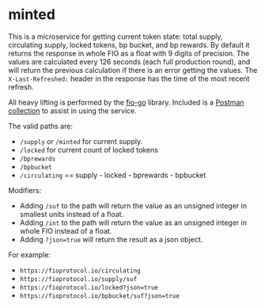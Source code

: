 # minted

This is a microservice for getting current token state: total supply, circulating supply, locked tokens, bp bucket,
and bp rewards. By default it returns the response in whole FIO as a float with 9 digits of precision. The values
are calculated every 126 seconds (each full production round), and will return the previous calculation if there is
an error getting the values. The `X-Last-Refreshed:` header in the response has the time of the most recent refresh.

All heavy lifting is performed by the [fio-go](https://github.com/fioprotocol/fio-go/blob/master/locked-tokens.go) library.
Included is a [Postman collection](postman/) to assist in using the service.

The valid paths are:

 - `/supply` or `/minted` for current supply.
 - `/locked` for current count of locked tokens
 - `/bprewards`
 - `/bpbucket`
 - `/circulating` == supply - locked - bprewards - bpbucket

Modifiers:

 - Adding `/suf` to the path will return the value as an unsigned integer in smallest units instead of a float.
 - Adding `/int` to the path will return the value as an unsigned integer in whole FIO instead of a float.
 - Adding `?json=true` will return the result as a json object.

For example:

 - `https://fioprotocol.io/circulating`
 - `https://fioprotocol.io/supply/suf`
 - `https://fioprotocol.io/locked?json=true`
 - `https://fioprotocol.io/bpbucket/suf?json=true`
